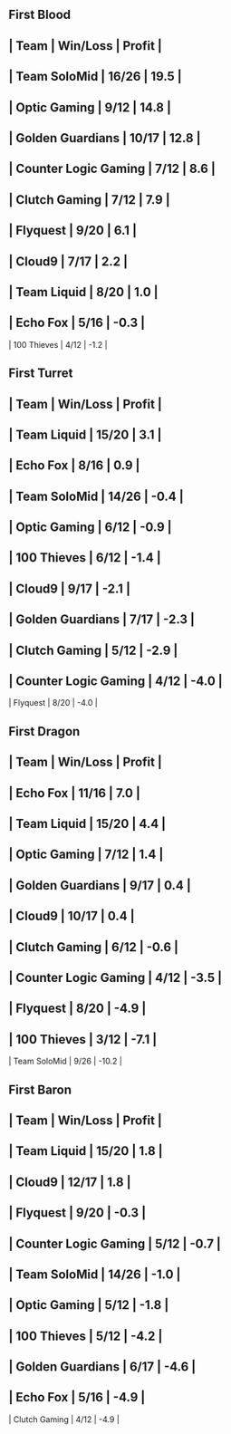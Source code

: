 ## First Blood

| Team | Win/Loss | Profit |
------------------------------
| Team SoloMid | 16/26 | 19.5 |
------------------------------
| Optic Gaming | 9/12 | 14.8 |
------------------------------
| Golden Guardians | 10/17 | 12.8 |
------------------------------
| Counter Logic Gaming | 7/12 | 8.6 |
------------------------------
| Clutch Gaming | 7/12 | 7.9 |
------------------------------
| Flyquest | 9/20 | 6.1 |
------------------------------
| Cloud9 | 7/17 | 2.2 |
------------------------------
| Team Liquid | 8/20 | 1.0 |
------------------------------
| Echo Fox | 5/16 | -0.3 |
------------------------------
| 100 Thieves | 4/12 | -1.2 |

## First Turret

| Team | Win/Loss | Profit |
------------------------------
| Team Liquid | 15/20 | 3.1 |
------------------------------
| Echo Fox | 8/16 | 0.9 |
------------------------------
| Team SoloMid | 14/26 | -0.4 |
------------------------------
| Optic Gaming | 6/12 | -0.9 |
------------------------------
| 100 Thieves | 6/12 | -1.4 |
------------------------------
| Cloud9 | 9/17 | -2.1 |
------------------------------
| Golden Guardians | 7/17 | -2.3 |
------------------------------
| Clutch Gaming | 5/12 | -2.9 |
------------------------------
| Counter Logic Gaming | 4/12 | -4.0 |
------------------------------
| Flyquest | 8/20 | -4.0 |

## First Dragon

| Team | Win/Loss | Profit |
------------------------------
| Echo Fox | 11/16 | 7.0 |
------------------------------
| Team Liquid | 15/20 | 4.4 |
------------------------------
| Optic Gaming | 7/12 | 1.4 |
------------------------------
| Golden Guardians | 9/17 | 0.4 |
------------------------------
| Cloud9 | 10/17 | 0.4 |
------------------------------
| Clutch Gaming | 6/12 | -0.6 |
------------------------------
| Counter Logic Gaming | 4/12 | -3.5 |
------------------------------
| Flyquest | 8/20 | -4.9 |
------------------------------
| 100 Thieves | 3/12 | -7.1 |
------------------------------
| Team SoloMid | 9/26 | -10.2 |

## First Baron

| Team | Win/Loss | Profit |
------------------------------
| Team Liquid | 15/20 | 1.8 |
------------------------------
| Cloud9 | 12/17 | 1.8 |
------------------------------
| Flyquest | 9/20 | -0.3 |
------------------------------
| Counter Logic Gaming | 5/12 | -0.7 |
------------------------------
| Team SoloMid | 14/26 | -1.0 |
------------------------------
| Optic Gaming | 5/12 | -1.8 |
------------------------------
| 100 Thieves | 5/12 | -4.2 |
------------------------------
| Golden Guardians | 6/17 | -4.6 |
------------------------------
| Echo Fox | 5/16 | -4.9 |
------------------------------
| Clutch Gaming | 4/12 | -4.9 |

